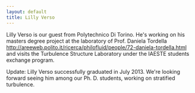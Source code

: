```yaml
---
layout: default
title: Lilly Verso
---
```



Lilly Verso is our guest from Polytechnico Di Torino. He's working on his masters degree project at the laboratory of Prof. Daniela Tordella <http://areeweb.polito.it/ricerca/philofluid/people/72-daniela-tordella.html> and visits the Turbulence Structure Laboratory under the IAESTE students exchange program.

Update: Lilly Verso successfully graduated in July 2013. We're looking forward seeing him among our Ph. D. students, working on stratified turbulence. 